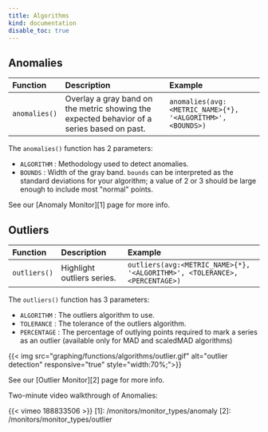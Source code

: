 ```yaml
---
title: Algorithms
kind: documentation
disable_toc: true
---
```


## Anomalies

| Function      | Description                                                                                | Example                                                    |
| :----         | :-------                                                                                   | :---------                                                 |
| `anomalies()` | Overlay a gray band on the metric showing the expected behavior of a series based on past. | `anomalies(avg:<METRIC_NAME>{*}, '<ALGORITHM>', <BOUNDS>)` |

The `anomalies()` function has 2 parameters:

* `ALGORITHM` : Methodology used to detect anomalies.
* `BOUNDS`    : Width of the gray band. `bounds` can be interpreted as the standard deviations for your algorithm; a value of 2 or 3 should be large enough to include most "normal" points.

See our [Anomaly Monitor][1] page for more info.

## Outliers

| Function     | Description                | Example                                                                    |
| :----        | :-------                   | :---------                                                                 |
| `outliers()` | Highlight outliers series. | `outliers(avg:<METRIC_NAME>{*}, '<ALGORITHM>', <TOLERANCE>, <PERCENTAGE>)` |

The `outliers()` function has 3 parameters:

* `ALGORITHM`  : The outliers algorithm to use.
* `TOLERANCE`  : The tolerance of the outliers algorithm.
* `PERCENTAGE` : The percentage of outlying points required to mark a series as an outlier (available only for MAD and scaledMAD algorithms)

{{< img src="graphing/functions/algorithms/outlier.gif" alt="outlier detection" responsive="true" style="width:70%;">}}

See our [Outlier Monitor][2] page for more info.

Two-minute video walkthrough of Anomalies:

{{< vimeo 188833506 >}}
[1]: /monitors/monitor_types/anomaly
[2]: /monitors/monitor_types/outlier
